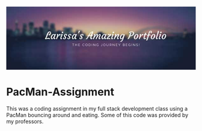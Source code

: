 ![](https://github.com/LarissaCoop/PacMan-Assignment/blob/main/Larissa's-Amazing-Portfolio.jpg)
# PacMan-Assignment
This was a coding assignment in my full stack development class using a PacMan bouncing around and eating.
Some of this code was provided by my professors. 
